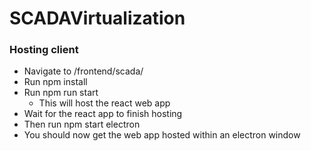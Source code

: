 # SCADAVirtualization
### Hosting client
* Navigate to /frontend/scada/
* Run npm install
* Run npm run start
    * This will host the react web app
* Wait for the react app to finish hosting
* Then run npm start electron
* You should now get the web app hosted within an electron window